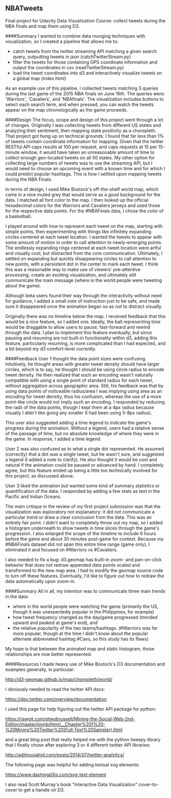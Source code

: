 ## NBATweets
Final project for Udacity Data Visualization Course: collect tweets during the NBA finals and map them using D3.

####Summary
I wanted to combine data munging techniques with visualization, so I created a pipeline that allows me to:
- catch tweets from the twitter streaming API matching a given search query, outputting tweets in json (catchTwitterStream.py)
- filter the tweets for those containing GPS coordinate information and output the coordinates in csv (readTwitterStream.py)
- load the tweet coordinates into d3 and interactively visualize tweets on a global map (index.html)

As an example use of this pipeline, I collected tweets matching 3 queries during the last game of the 2015 NBA finals on June 16th. The queries were: 'Warriors', 'Cavaliers', and 'NBAfinals'. The visualization includes buttons to select each search term, and when pressed, you can watch the tweets appear on the map chronologically as the game proceeds.

####Design
The focus, scope and design of this project went through a lot of changes. Originally I was collecting tweets from different US states and analyzing their sentiment, then mapping state positivity as a choropleth. That project got hung up on technical grounds: I found that far less than 1% of tweets contain coordinate information for mapping. Given that the twitter RESTful API caps results at 100 per request, and caps requests at 15 per 15-minute window, it would have taken an unreasonable amount of time to collect enough geo-located tweets on all 50 states. My other option for collecting large numbers of tweets was to use the streaming API, but I would need to choose an upcoming event with a known time and for which I could predict popular hashtags. This is how I settled upon mapping tweets during the NBA Finals.

In terms of design, I used Mike Bostock's off-the-shelf world map, which came in a nice muted grey that would serve as a good background for the data. I matched all font color to the map. I then looked up the official hexadecimal colors for the Warriors and Cavaliers jerseys and used those for the respective data points. For the #NBAFinals data, I chose the color of a basketball.

I played around with how to represent each tweet on the map, starting with simple points, then experimenting with things like infinitely expanding circles centered at each tweet location. I wanted the tweets to appear with some amount of motion in order to call attention to newly-emerging points. The endlessly expanding rings centered at each tweet location were artful and visually cool, but distracted from the core communication. Ultimately, I settled on expanding but quickly disappearing circles to call attention to new points, with a persistent dot in the center to mark each tweet. I think this was a reasonable way to make use of viewers' pre-attentive processing, create an exciting visualization, and ultimately still communicate the main message (where in the world people were tweeting about the game).

Although beta users found their way through the interactivity without need for guidance, I added a small note of instruction just to be safe, and made sure it disappeared once the animation began so as not to distract visually.

Originally there was no timeline below the map. I received feedback that this would be a nice feature, so I added one. Ideally, the ball representing time would be draggable to allow users to pause, fast-forward and rewind through the data. I plan to implement this feature eventually, but since pausing and resuming are not built-in functionality within d3, adding this feature, particularly resuming, is more complicated than I had expected, and a bit beyond my d3 comfort-level currently.


####Feedback
User 1 thought the data point sizes were confusing. Intuitively, he thought areas with greater tweet density should have larger circles, which is to say, he thought I should be using circle radius to encode tweet density. He then realized that such an encoding wasn't naturally compatible with using a single point of standard radius for each tweet, without aggregation across geographic area. Still, his feedback was that by using data points of noticeable radius/area I was implying using area as an encoding for tweet density, thus his confusion, whereas the use of a more point-like circle would not imply such an encoding. I responded by reducing the radii of the data points, though I kept them at a 4px radius because visually I didn't like going any smaller (I had been using 5-8px radius).

This user also suggested adding a time legend to indicate the game's progress during the animation. Without a legend, users had a relative sense of the passage of time, but no absolute knowledge of where they were in the game. In response, I added a time legend.

User 2 was also confused as to what a single dot represented. He assumed (correctly) that a dot was a single tweet, but he wasn't sure, and suggested a legend (I added a note to clarify). He also thought it would be cool and natural if the animation could be paused or advanced by hand. I completely agree, but this feature ended up being a little too technically involved for this project, as discussed above.

User 3 liked the animation but wanted some kind of summary statistics or quantification of the data. I responded by adding a few stats as text in the Pacific and Indian Oceans.

The main critique in the review of my first project submission was that the visualization was exploratory not explanatory: it did not communicate a particular trend or draw a clear conclusion from the data. This was an entirely fair point. I didn't want to completely throw out my map, so I added a histogram underneath to show tweets in time slices through the game's progression. I also enlarged the scope of the timeline to include 6 hours before the game and about 30 minutes post-game for context. Because my #NBAFinals dataset did not span this entire time range (game only), I eliminated it and focused on #Warriors vs #Cavaliers.

I also needed to fix a bug: d3.geomap has built-in zoom- and pan-on-click behavior that does not redraw appended data points scaled and transformed to the new map area. I had to modify the geomap source code to turn off these features. Eventually, I'd like to figure out how to redraw the data automatically upon zoom-in.

####Summary
All in all, my intention was to communicate three main trends in the data: 
* where in the world people were watching the game (primarily the US, though it was unexpectedly popular in the Philippines, for example)
* how tweet frequency changed as the day/game progressed (trended upward and peaked at game's end), and
* the relative popularity of the two teams/hashtags. (#Warriors was far more popular, though at the time I didn't know about the popular alternate abbreviated hashtag #Cavs, so this study has its flaws)

My hope is that between the animated map and static histogram, those relationships are now better represented.

####Resources
I made heavy use of Mike Bostock's D3 documentation and examples generally, in particular:

http://d3-geomap.github.io/map/choropleth/world/

I obviously needed to read the twitter API docs:

https://dev.twitter.com/overview/documentation

I used this page for help figuring out the twitter API package for python:

https://rawgit.com/ptwobrussell/Mining-the-Social-Web-2nd-Edition/master/ipynb/html/__Chapter%201%20-%20Mining%20Twitter%20(Full-Text%20Sampler).html

and a great blog post that really helped me with the python tweepy library that I finally chose after exploring 3 or 4 different twitter API libraries:

http://adilmoujahid.com/posts/2014/07/twitter-analytics/

The following page was helpful for adding textual svg elements:

https://www.dashingd3js.com/svg-text-element

I also read Scott Murray's book "Interactive Data Visualization" cover-to-cover to get a handle on D3.
